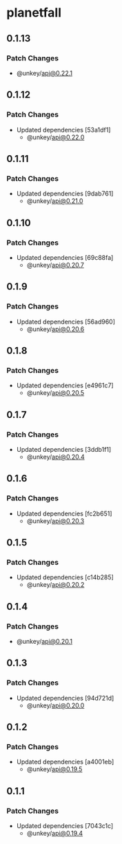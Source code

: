 # planetfall

## 0.1.13

### Patch Changes

- @unkey/api@0.22.1

## 0.1.12

### Patch Changes

- Updated dependencies [53a1df1]
  - @unkey/api@0.22.0

## 0.1.11

### Patch Changes

- Updated dependencies [9dab761]
  - @unkey/api@0.21.0

## 0.1.10

### Patch Changes

- Updated dependencies [69c88fa]
  - @unkey/api@0.20.7

## 0.1.9

### Patch Changes

- Updated dependencies [56ad960]
  - @unkey/api@0.20.6

## 0.1.8

### Patch Changes

- Updated dependencies [e4961c7]
  - @unkey/api@0.20.5

## 0.1.7

### Patch Changes

- Updated dependencies [3ddb1f1]
  - @unkey/api@0.20.4

## 0.1.6

### Patch Changes

- Updated dependencies [fc2b651]
  - @unkey/api@0.20.3

## 0.1.5

### Patch Changes

- Updated dependencies [c14b285]
  - @unkey/api@0.20.2

## 0.1.4

### Patch Changes

- @unkey/api@0.20.1

## 0.1.3

### Patch Changes

- Updated dependencies [94d721d]
  - @unkey/api@0.20.0

## 0.1.2

### Patch Changes

- Updated dependencies [a4001eb]
  - @unkey/api@0.19.5

## 0.1.1

### Patch Changes

- Updated dependencies [7043c1c]
  - @unkey/api@0.19.4
